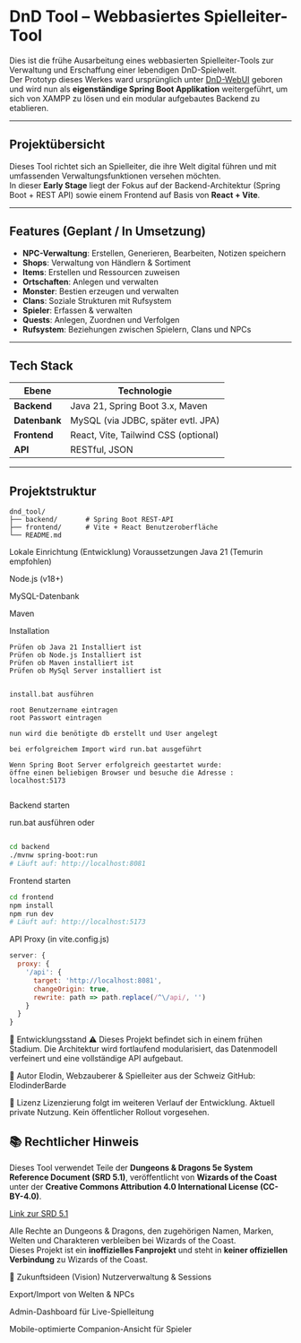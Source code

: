 #  DnD Tool – Webbasiertes Spielleiter-Tool

Dies ist die frühe Ausarbeitung eines webbasierten Spielleiter-Tools zur Verwaltung und Erschaffung einer lebendigen DnD-Spielwelt.  
Der Prototyp dieses Werkes ward ursprünglich unter [DnD-WebUI](https://github.com/ElodinderBarde/DnD-WebUI) geboren und wird nun als **eigenständige Spring Boot Applikation** weitergeführt, um sich von XAMPP zu lösen und ein modular aufgebautes Backend zu etablieren.

---

##  Projektübersicht

Dieses Tool richtet sich an Spielleiter, die ihre Welt digital führen und mit umfassenden Verwaltungsfunktionen versehen möchten.  
In dieser **Early Stage** liegt der Fokus auf der Backend-Architektur (Spring Boot + REST API) sowie einem Frontend auf Basis von **React + Vite**.

---

##  Features (Geplant / In Umsetzung)

- **NPC-Verwaltung**: Erstellen, Generieren, Bearbeiten, Notizen speichern
- **Shops**: Verwaltung von Händlern & Sortiment
- **Items**: Erstellen und Ressourcen zuweisen
- **Ortschaften**: Anlegen und verwalten
- **Monster**: Bestien erzeugen und verwalten
- **Clans**: Soziale Strukturen mit Rufsystem
- **Spieler**: Erfassen & verwalten
- **Quests**: Anlegen, Zuordnen und Verfolgen
- **Rufsystem**: Beziehungen zwischen Spielern, Clans und NPCs

---

##  Tech Stack

| Ebene      | Technologie                  |
|------------|------------------------------|
| **Backend** | Java 21, Spring Boot 3.x, Maven |
| **Datenbank** | MySQL (via JDBC, später evtl. JPA) |
| **Frontend** | React, Vite, Tailwind CSS (optional) |
| **API**     | RESTful, JSON |

---

## Projektstruktur

```plaintext
dnd_tool/
├── backend/       # Spring Boot REST-API
├── frontend/      # Vite + React Benutzeroberfläche
└── README.md

```

Lokale Einrichtung (Entwicklung)
Voraussetzungen
Java 21 (Temurin empfohlen)

Node.js (v18+)

MySQL-Datenbank

Maven



Installation
```
Prüfen ob Java 21 Installiert ist
Prüfen ob Node.js Installiert ist
Prüfen ob Maven installiert ist
Prüfen ob MySql Server installiert ist


install.bat ausführen

root Benutzername eintragen
root Passwort eintragen

nun wird die benötigte db erstellt und User angelegt

bei erfolgreichem Import wird run.bat ausgeführt

Wenn Spring Boot Server erfolgreich geestartet wurde:
öffne einen beliebigen Browser und besuche die Adresse : localhost:5173


```


Backend starten

run.bat ausführen oder 


```bash

cd backend
./mvnw spring-boot:run
# Läuft auf: http://localhost:8081

```


Frontend starten
```bash
cd frontend
npm install
npm run dev
# Läuft auf: http://localhost:5173
``` 


API Proxy (in vite.config.js)
```js
server: {
  proxy: {
    '/api': {
      target: 'http://localhost:8081',
      changeOrigin: true,
      rewrite: path => path.replace(/^\/api/, '')
    }
  }
}
```


🚧 Entwicklungsstand
⚠️ Dieses Projekt befindet sich in einem frühen Stadium.
Die Architektur wird fortlaufend modularisiert, das Datenmodell verfeinert und eine vollständige API aufgebaut.

👤 Autor
Elodin, Webzauberer & Spielleiter aus der Schweiz
GitHub: ElodinderBarde

🧾 Lizenz
Lizenzierung folgt im weiteren Verlauf der Entwicklung.
Aktuell private Nutzung. Kein öffentlicher Rollout vorgesehen.


## 📚 Rechtlicher Hinweis

Dieses Tool verwendet Teile der **Dungeons & Dragons 5e System Reference Document (SRD 5.1)**, veröffentlicht von **Wizards of the Coast** unter der **Creative Commons Attribution 4.0 International License (CC-BY-4.0)**.

[Link zur SRD 5.1](https://dnd.wizards.com/resources/systems-reference-document)

Alle Rechte an Dungeons & Dragons, den zugehörigen Namen, Marken, Welten und Charakteren verbleiben bei Wizards of the Coast.  
Dieses Projekt ist ein **inoffizielles Fanprojekt** und steht in **keiner offiziellen Verbindung** zu Wizards of the Coast.


🌱 Zukunftsideen (Vision)
Nutzerverwaltung & Sessions

Export/Import von Welten & NPCs

Admin-Dashboard für Live-Spielleitung

Mobile-optimierte Companion-Ansicht für Spieler

